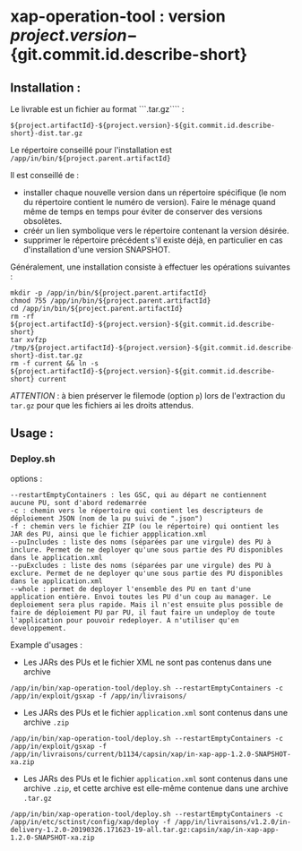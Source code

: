 # xap-operation-tool : version ${project.version}-${git.commit.id.describe-short}

## Installation : 

Le livrable est un fichier au format ```.tar.gz```` :
```
${project.artifactId}-${project.version}-${git.commit.id.describe-short}-dist.tar.gz
```

Le répertoire conseillé pour l'installation est ```/app/in/bin/${project.parent.artifactId}```

Il est conseillé de :
- installer chaque nouvelle version dans un répertoire spécifique (le nom du répertoire contient le numéro de version). Faire le ménage quand même de temps en temps pour éviter de conserver des versions obsolètes.
- créér un lien symbolique vers le répertoire contenant la version désirée.
- supprimer le répertoire précédent s'il existe déjà, en particulier en cas d'installation d'une version SNAPSHOT.

Généralement, une installation consiste à effectuer les opérations suivantes :

```
mkdir -p /app/in/bin/${project.parent.artifactId}
chmod 755 /app/in/bin/${project.parent.artifactId}
cd /app/in/bin/${project.parent.artifactId}
rm -rf ${project.artifactId}-${project.version}-${git.commit.id.describe-short}
tar xvfzp /tmp/${project.artifactId}-${project.version}-${git.commit.id.describe-short}-dist.tar.gz
rm -f current && ln -s ${project.artifactId}-${project.version}-${git.commit.id.describe-short} current 
```

*ATTENTION* : à bien préserver le filemode (option ```p```) lors de l'extraction du ````tar.gz```` pour que les fichiers ai les droits attendus.

## Usage :

### Deploy.sh

options :
```
--restartEmptyContainers : les GSC, qui au départ ne contiennent aucune PU, sont d'abord redemarrée
-c : chemin vers le répertoire qui contient les descripteurs de déploiement JSON (nom de la pu suivi de ".json")
-f : chemin vers le fichier ZIP (ou le répertoire) qui oontient les JAR des PU, ainsi que le fichier appplication.xml
--puIncludes : liste des noms (séparées par une virgule) des PU à inclure. Permet de ne deployer qu'une sous partie des PU disponibles dans le application.xml
--puExcludes : liste des noms (séparées par une virgule) des PU à exclure. Permet de ne deployer qu'une sous partie des PU disponibles dans le application.xml
--whole : permet de deployer l'ensemble des PU en tant d'une application entière. Envoi toutes les PU d'un coup au manager. Le deploiement sera plus rapide. Mais il n'est ensuite plus possible de faire de déploiement PU par PU, il faut faire un undeploy de toute l'application pour pouvoir redeployer. A n'utiliser qu'en developpement.
```

Example d'usages : 

* Les JARs des PUs et le fichier XML ne sont pas contenus dans une archive
```
/app/in/bin/xap-operation-tool/deploy.sh --restartEmptyContainers -c /app/in/exploit/gsxap -f /app/in/livraisons/
```

* Les JARs des PUs et le fichier ```application.xml``` sont contenus dans une archive ```.zip```
```
/app/in/bin/xap-operation-tool/deploy.sh --restartEmptyContainers -c /app/in/exploit/gsxap -f /app/in/livraisons/current/b1134/capsin/xap/in-xap-app-1.2.0-SNAPSHOT-xa.zip
```

* Les JARs des PUs et le fichier ```application.xml``` sont contenus dans une archive ```.zip```, et cette archive est elle-même contenue dans une archive ```.tar.gz```
```
/app/in/bin/xap-operation-tool/deploy.sh --restartEmptyContainers -c /app/in/etc/sctinst/config/xap/deploy -f /app/in/livraisons/v1.2.0/in-delivery-1.2.0-20190326.171623-19-all.tar.gz:capsin/xap/in-xap-app-1.2.0-SNAPSHOT-xa.zip
```

